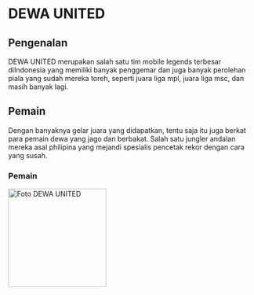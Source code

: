 <!DOCTYPE html>
<html>
    <head>
        <title>WEBSITE PENGGERMAR DEWA UNITED</title>
    </head>
    <body>
        <h1>DEWA UNITED</h1>
        <H2>Pengenalan</H2>
        <p>DEWA UNITED merupakan salah satu tim mobile legends terbesar diIndonesia yang memiliki banyak penggemar dan juga banyak perolehan piala yang sudah mereka toreh, seperti juara liga mpl, juara liga msc, dan masih banyak lagi.
        </p>
        <H2>Pemain</H2>
        <p>Dengan banyaknya gelar juara yang didapatkan, tentu saja itu juga berkat para pemain dewa yang jago dan berbakat. Salah satu jungler andalan mereka asal philipina yang mejandi spesialis pencetak rekor dengan cara yang susah.</p>
        <h3>Pemain</h3>
        <img src="dewa.png" width = "200" title="Foto DEWA UNITED">
    </body>
</html>
